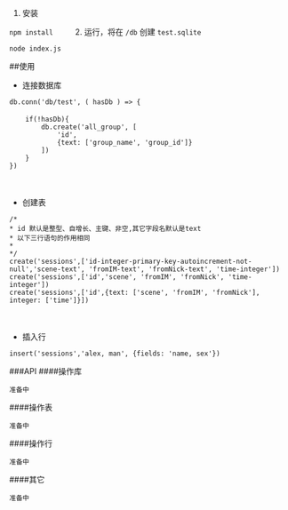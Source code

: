 
1. 安装　

```npm install```
　
　
2. 运行，将在 `/db` 创建 `test.sqlite`　

```node index.js```


##使用
　

- 连接数据库
```
db.conn('db/test', ( hasDb ) => {
　
    if(!hasDb){
        db.create('all_group', [
            'id',
            {text: ['group_name', 'group_id']}
        ])
    }
})
```
　
- 创建表
```
/*
* id 默认是整型、自增长、主键、非空,其它字段名默认是text
* 以下三行语句的作用相同
*
*/
create('sessions',['id-integer-primary-key-autoincrement-not-null','scene-text', 'fromIM-text', 'fromNick-text', 'time-integer'])
create('sessions',['id','scene', 'fromIM', 'fromNick', 'time-integer'])
create('sessions',['id',{text: ['scene', 'fromIM', 'fromNick'], integer: ['time']}])
```
　
- 插入行
```
insert('sessions','alex, man', {fields: 'name, sex'})
```


###API
####操作库
```
准备中
```

####操作表
```
准备中
```

####操作行
```
准备中
```

####其它
```
准备中
```






